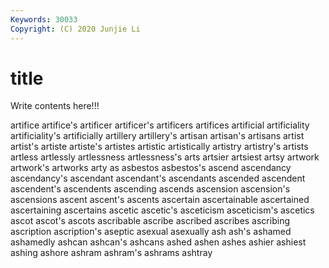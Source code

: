 ```yaml
---
Keywords: 30033
Copyright: (C) 2020 Junjie Li
---
```


# title

Write contents here!!!
 
artifice 
artifice's
artificer 
artificer's 
artificers 
artifices 
artificial 
artificiality 
artificiality's 
artificially 
artillery 
artillery's
artisan 
artisan's 
artisans 
artist 
artist's 
artiste 
artiste's 
artistes 
artistic 
artistically
artistry 
artistry's 
artists 
artless 
artlessly 
artlessness 
artlessness's 
arts 
artsier 
artsiest
artsy 
artwork 
artwork's 
artworks 
arty 
as 
asbestos 
asbestos's 
ascend 
ascendancy
ascendancy's 
ascendant 
ascendant's 
ascendants 
ascended 
ascendent 
ascendent's 
ascendents 
ascending 
ascends
ascension 
ascension's 
ascensions 
ascent 
ascent's 
ascents 
ascertain 
ascertainable 
ascertained 
ascertaining
ascertains 
ascetic 
ascetic's 
asceticism 
asceticism's 
ascetics 
ascot 
ascot's 
ascots 
ascribable
ascribe 
ascribed 
ascribes 
ascribing 
ascription 
ascription's 
aseptic 
asexual 
asexually 
ash
ash's 
ashamed 
ashamedly 
ashcan 
ashcan's 
ashcans 
ashed 
ashen 
ashes 
ashier
ashiest 
ashing 
ashore 
ashram 
ashram's 
ashrams 
ashtray 
